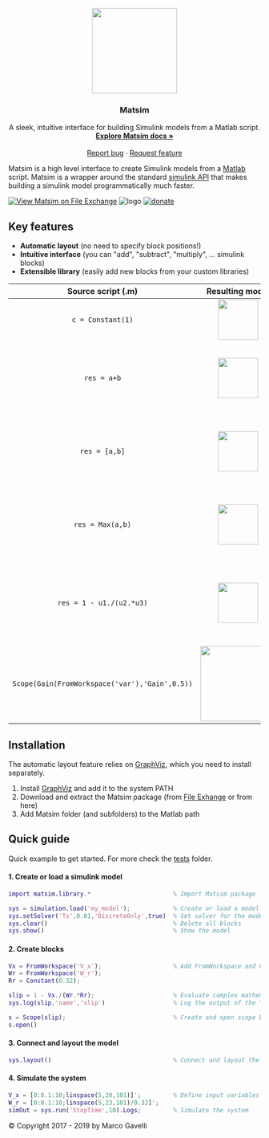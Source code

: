 <p align="center">
  <a href="https://gave92.github.io/Matsim/">
    <img src="https://github.com/gave92/matsim/blob/master/docs/images/matsim-logo.png?raw=true" width="170" />
  </a>

  <h3 align="center">Matsim</h3>

  <p align="center">
    A sleek, intuitive interface for building Simulink models from a Matlab script.
    <br>
    <a href="https://gave92.github.io/Matsim/"><strong>Explore Matsim docs »</strong></a>
    <br>
    <br>
    <a href="https://github.com/gave92/Matsim/issues/new?template=bug_report.md">Report bug</a>
    ·
    <a href="https://github.com/gave92/Matsim/issues/new?template=feature_request.md&labels=enhancement">Request feature</a>
  </p>
</p>

Matsim is a high level interface to create Simulink models from a [Matlab](https://www.mathworks.com/) script. Matsim is a wrapper around the standard [simulink API](https://it.mathworks.com/help/simulink/ug/approach-modeling-programmatically.html) that makes building a simulink model programmatically much faster.

[![View Matsim on File Exchange](https://www.mathworks.com/matlabcentral/images/matlab-file-exchange.svg)](https://it.mathworks.com/matlabcentral/fileexchange/68436-matsim)&nbsp;![logo](https://img.shields.io/badge/license-MIT-blue.svg)&nbsp;[![donate](https://img.shields.io/badge/Donate-PayPal-green.svg)](https://www.paypal.me/gave92)


## Key features
* **Automatic layout** (no need to specify block positions!)
* **Intuitive interface** (you can "add", "subtract", "multiply", ... simulink blocks)
* **Extensible library** (easily add new blocks from your custom libraries)

| &nbsp;&nbsp;&nbsp;&nbsp;&nbsp;&nbsp;&nbsp;Source&nbsp;script&nbsp;(.m)&nbsp;&nbsp;&nbsp;&nbsp;&nbsp;&nbsp;&nbsp; |  Resulting model | Notes |
:-------------------------:|:-------------------------:|:-------------------------:
`c = Constant(1)` | <img src="https://github.com/gave92/matsim/blob/master/docs/images/readme/readme_1.PNG?raw=true" height="80" /> | Create a Constant block with value 1
`res = a+b` | <img src="https://github.com/gave92/matsim/blob/master/docs/images/readme/readme_2.PNG?raw=true" height="80" /> | Create an Add block and connect its inputs to blocks `a` and `b`
`res = [a,b]` | <img src="https://github.com/gave92/matsim/blob/master/docs/images/readme/readme_3.PNG?raw=true" height="80" /> | Create an Mux block and connect its inputs to blocks `a` and `b`
`res = Max(a,b)` | <img src="https://github.com/gave92/matsim/blob/master/docs/images/readme/readme_4.PNG?raw=true" height="80" /> | Create an MinMax block and connect its inputs to blocks `a` and `b`
`res = 1 - u1./(u2.*u3)` | <img src="https://github.com/gave92/matsim/blob/master/docs/images/readme/readme_5.PNG?raw=true" height="80" /> | Create a group of simulink blocks that computes a complex expression
`Scope(Gain(FromWorkspace('var'),'Gain',0.5))` | <img src="https://github.com/gave92/matsim/blob/master/docs/images/readme/readme_6.PNG?raw=true" width="150" /> | Easily combine blocks

## Installation

The automatic layout feature relies on [GraphViz](https://www.graphviz.org/), which you need to install separately.

1. Install [GraphViz](https://www.graphviz.org/download/) and add it to the system PATH
2. Download and extract the Matsim package (from [File Exhange](https://it.mathworks.com/matlabcentral/fileexchange/68436-matsim) or from here)
3. Add Matsim folder (and subfolders) to the Matlab path

## Quick guide

Quick example to get started. For more check the [tests](https://github.com/gave92/Matsim/tree/master/tests) folder.

#### 1. Create or load a simulink model

```matlab
import matsim.library.*                       % Import Matsim package

sys = simulation.load('my_model');            % Create or load a model named 'my_model'
sys.setSolver('Ts',0.01,'DiscreteOnly',true)  % Set solver for the model
sys.clear()                                   % Delete all blocks
sys.show()                                    % Show the model
```

#### 2. Create blocks

```matlab
Vx = FromWorkspace('V_x');                    % Add FromWorkspace and Constant blocks
Wr = FromWorkspace('W_r');
Rr = Constant(0.32);

slip = 1 - Vx./(Wr.*Rr);                      % Evaluate complex mathematical expression
sys.log(slip,'name','slip')                   % Log the output of the "slip" block

s = Scope(slip);                              % Create and open scope block
s.open()
```

#### 3. Connect and layout the model

```matlab
sys.layout()                                  % Connect and layout the model
```

#### 4. Simulate the system

```matlab
V_x = [0:0.1:10;linspace(5,20,101)]';         % Define input variables
W_r = [0:0.1:10;linspace(5,23,101)/0.32]';
simOut = sys.run('StopTime',10).Logs;         % Simulate the system
```

© Copyright 2017 - 2019 by Marco Gavelli
